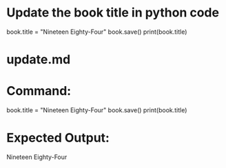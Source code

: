 # Update the book title in python code
book.title = "Nineteen Eighty-Four"
book.save()
print(book.title)

# update.md

# Command:
book.title = "Nineteen Eighty-Four"
book.save()
print(book.title)

# Expected Output:
Nineteen Eighty-Four
